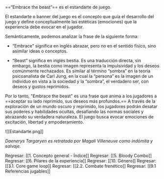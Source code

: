
==“Embrace the beast”== es el estandarte de juego. 

El estandarte o banner del juego es el concepto que guía el desarrollo del juego y define conceptualmente las estéticas (emociones) que la experiencia debe evocar en el jugador.

Semánticamente, podemos analizar la frase de la siguiente forma: 

- “Embrace” significa en inglés abrazar, pero no en el sentido físico, sino asimilar ideas o conceptos.

- “Beast” significa en inglés bestia. Es una traducción directa, sin embargo, la bestia como imagen representa la impulsividad y los deseos comúnmente rechazados. Es similar al término “sombra” en la teoría psicoanalista de Carl Jung, en la cual la “persona” es la imagen de un individuo en vista a la sociedad y la “sombra”, el verdadero ser, con deseos y gustos reprimidos.

Por lo tanto, "Embrace the beast" es una frase que anima a los jugadores a ==aceptar su lado reprimido, sus deseos más profundos.== A través de la exploración de un mundo oscuro y reprimido, los jugadores podrán desatar sus poderes y habilidades ocultas, desafiando las normas sociales y abrazando su verdadera naturaleza. El juego busca evocar emociones de excitación, libertad y empoderamiento.

![[Estandarte.png]]

*Daenerys Targaryen es retratada por Magali Villeneuve como indómita y salvaje.*


Regresar: [[1. Concepto general - Índice]]
Regresar: [[5. Bloody Combo]]
Regresar: [[6. Pilares de la experiencia]]
Regresar: [[10. Género]]
Regresar: [[3.1. Core game loop]]
Regresar: [[2.2. Combate frenético]]
Regresar: [[9.1 Referencias jugables]]